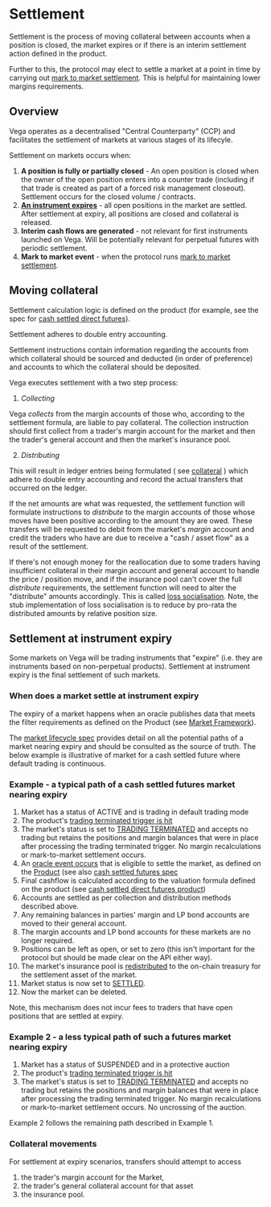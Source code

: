 # Settlement

Settlement is the process of moving collateral between accounts when a position is closed,  the market expires or if there is an interim settlement action defined in the product.

Further to this, the protocol may elect to settle a market at a point in time by carrying out [mark to market settlement](./0003-mark-to-market-settlement.md). This is helpful for maintaining lower margins requirements.

## Overview

Vega operates as a decentralised "Central Counterparty" (CCP) and facilitates the settlement of markets at various stages of its lifecyle.

Settlement on markets occurs when:

1. **A position is fully or partially closed** - An open position is closed when the owner of the open position enters into a counter trade (including if that trade is created as part of a forced risk management closeout). Settlement occurs for the closed volume / contracts.
1. **[An instrument expires](#settlement-at-instrument-expiry)** - all open positions in the market are settled. After settlement at expiry, all positions are closed and collateral is released.
1. **Interim cash flows are generated** - not relevant for first instruments launched on Vega. Will be potentially relevant for perpetual futures with periodic settlement.
1. **Mark to market event** - when the protocol runs [mark to market settlement](./0003-mark-to-market-settlement.md).

## Moving collateral

Settlement calculation logic is defined on the product (for example, see the spec for [cash settled direct futures](./0016-product-builtin-future.md)).

Settlement adheres to double entry accounting.

Settlement instructions contain information regarding the accounts from which collateral should be sourced and deducted (in order of preference) and accounts to which the collateral should be deposited.

Vega executes settlement with a two step process:

1. _Collecting_

Vega *collects* from the margin accounts of those who, according to the settlement formula, are liable to pay collateral.  The collection instruction should first collect from a trader's margin account for the market and then the trader's general account and then the market's insurance pool.  

2. _Distributing_

This will result in ledger entries  being formulated ( see [collateral](./0005-collateral.md) ) which adhere to double entry accounting and record the actual transfers that occurred on the ledger.

If the net amounts are what was requested, the settlement function will formulate instructions to *distribute* to the margin accounts of those whose moves have been positive according to the amount they are owed. These transfers will be requested to debit from the market's *margin* account and credit the traders who have are due to receive a "cash / asset flow" as a result of the settlement.

If there's not enough money for the reallocation due to some traders having insufficient collateral in their margin account and general account to handle the price / position move, and if the insurance pool can't cover the full *distribute* requirements, the settlement function will need to alter the "distribute" amounts accordingly. This is called [loss socialisation](). Note, the stub implementation of loss socialisation is to reduce by pro-rata the distributed amounts by relative position size.


## Settlement at instrument expiry

Some markets on Vega will be trading instruments that "expire" (i.e. they are instruments based on non-perpetual products). Settlement at instrument expiry is the final settlement of such markets.


### When does a market settle at instrument expiry
The expiry of a market happens when an oracle publishes data that meets the filter requirements as defined on the Product (see [Market Framework](./0001-market-framework.md)).

The [market lifecycle spec](./0043-market-lifecycle.md) provides detail on all the potential paths of a market nearing expiry and should be consulted as the source of truth. The below example is illustrative of market for a cash settled future where default trading is continuous.

### Example - a typical path of a cash settled futures market nearing expiry

1. Market has a status of ACTIVE and is trading in default trading mode
1. The product's [trading terminated trigger is hit](./0016-product-builtin-future.md#41-termination-of-trading)
1. The market's status is set to [TRADING TERMINATED](./0043-market-lifecycle.md) and accepts no trading but retains the positions and margin balances that were in place after processing the trading terminated trigger. No margin recalculations or mark-to-market settlement occurs.
1. An [oracle event occurs](./0045-data-sourcing.md) that is eligible to settle the market, as defined on the [Product](./0001-market-framework.md) (see also [cash settled futures spec](./0016-product-builtin-future.md)
1. Final cashflow is calculated according to the valuation formula defined on the product (see [cash settled direct futures product](./0016-product-builtin-future.md#42-final-settlement-expiry))
1. Accounts are settled as per collection and distribution methods described above.
1. Any remaining balances in parties' margin and LP bond accounts are moved to their general account.
1. The margin accounts and LP bond accounts for these markets are no longer required.
1. Positions can be left as open, or set to zero (this isn't important for the protocol but should be made clear on the API either way).
1. The market's insurance pool is [redistributed](./0015-market-insurance-pool-collateral.md) to the on-chain treasury for the settlement asset of the market.
1. Market status is now set to [SETTLED](./0043-market-lifecycle.md).
1. Now the market can be deleted.

Note, this mechanism does not incur fees to traders that have open positions that are settled at expiry.

### Example 2 - a less typical path of such a futures market nearing expiry

1. Market has a status of SUSPENDED and in a protective auction
1. The product's [trading terminated trigger is hit](./0016-product-builtin-future.md#41-termination-of-trading)
1. The market's status is set to [TRADING TERMINATED](./0043-market-lifecycle.md) and accepts no trading but retains the positions and margin balances that were in place after processing the trading terminated trigger. No margin recalculations or mark-to-market settlement occurs. No uncrossing of the auction.

Example 2 follows the remaining path described in Example 1.


### Collateral movements

For settlement at expiry scenarios, transfers should attempt to access 
1. the trader's margin account for the Market, 
1. the trader's general collateral account for that asset 
1. the insurance pool.
